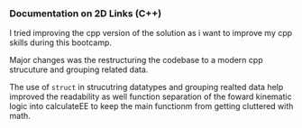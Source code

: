 

### Documentation on 2D Links (C++)

I tried improving the cpp version of the solution as i want to improve my cpp skills during this bootcamp.

Major changes was the restructuring the codebase to a modern cpp strucuture and grouping related data.

The use of `struct` in strucutring datatypes and grouping realted data help improved the readability as well function separation of the foward kinematic logic into calculateEE to keep the main functionm from getting cluttered with math.
